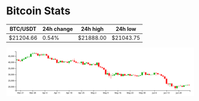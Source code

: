 # Bitcoin Stats

BTC/USDT|24h change|24h high|24h low|
|---|---|---|---|
|$21204.66|0.54%|$21888.00|$21043.75|

<img src="./chart.svg">
